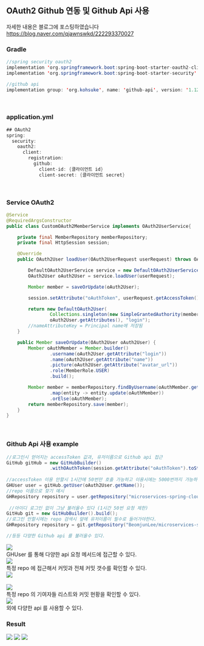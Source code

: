 ## OAuth2 Github 연동 및 Github Api 사용
자세한 내용은 블로그에 포스팅하였습니다 https://blog.naver.com/qjawnswkd/222293370027<br>

### Gradle
```java
//spring security oauth2
implementation 'org.springframework.boot:spring-boot-starter-oauth2-client'
implementation 'org.springframework.boot:spring-boot-starter-security'

//github api
implementation group: 'org.kohsuke', name: 'github-api', version: '1.125'
  ```
  
  <br>

### application.yml
```java
## OAuth2
spring:
  security:
    oauth2:
      client:
        registration:
          github:
            client-id: {클라이언트 id}
            client-secret: {클라이언트 secret}       
```

<br>

### Service OAuth2
```java
@Service
@RequiredArgsConstructor
public class CustomOAuth2MemberService implements OAuth2UserService{

    private final MemberRepository memberRepository;
    private final HttpSession session;

    @Override
    public OAuth2User loadUser(OAuth2UserRequest userRequest) throws OAuth2AuthenticationException {

        DefaultOAuth2UserService service = new DefaultOAuth2UserService();
        OAuth2User oAuth2User = service.loadUser(userRequest);

        Member member = saveOrUpdate(oAuth2User);

        session.setAttribute("oAuthToken", userRequest.getAccessToken().getTokenValue());

        return new DefaultOAuth2User(
                Collections.singleton(new SimpleGrantedAuthority(member.getRole())),
                oAuth2User.getAttributes(), "login");
        //nameAttributeKey = Principal name에 저장됨
    }

    public Member saveOrUpdate(OAuth2User oAuth2User) {
        Member oAuthMember = Member.builder()
                .username(oAuth2User.getAttribute("login"))
                .name(oAuth2User.getAttribute("name"))
                .picture(oAuth2User.getAttribute("avatar_url"))
                .role(MemberRole.USER)
                .build();

        Member member = memberRepository.findByUsername(oAuthMember.getUsername())
                .map(entity -> entity.update(oAuthMember))
                .orElse(oAuthMember);
        return memberRepository.save(member);
    }
}
```

<br>

### Github Api 사용 example
```java
//로그인시 얻어지는 accessToken 값과, 유저이름으로 Github api 접근
GitHub gitHub = new GitHubBuilder()
                .withOAuthToken(session.getAttribute("oAuthToken").toString(), oAuth2User.getName()).build(); 
                
//accessToken 이용 안할시 1시간에 50번만 호출 가능하고 이용시에는 5000번까지 가능하다		
GHUser user = gitHub.getUser(oAuth2User.getName()); 
//repo 이름으로 찾기 예시
GHRepository repository = user.getRepository("microservices-spring-cloud"); 
 
 //아이디 로그인 없이 그냥 불러올수 있다 (1시간 50번 요청 제한)
GitHub git = new GitHubBuilder().build(); 
//로그인 안할시에는 repo 검색시 앞에 유저이름이 필수로 들어가야한다.
GHRepository repository = git.getRepository("BeomjunLee/microservices-spring-cloud"); 

//등등 다양한 Github api 를 불러올수 있다.
```

<img src="https://user-images.githubusercontent.com/69130921/117583739-d6d2da80-b143-11eb-8f22-18c1ef98cc28.png"><br>
GHUser 를 통해 다양한 api 요청 메서드에 접근할 수 있다.
<br>
<img src="https://user-images.githubusercontent.com/69130921/117583780-0eda1d80-b144-11eb-9a99-6f62ed1fe408.png"><br>
특정 repo 에 접근해서 커밋과 전체 커밋 갯수를 확인할 수 있다.<br>
<img src="https://user-images.githubusercontent.com/69130921/117583799-26190b00-b144-11eb-9010-e115c187622d.png"><br>
<br>
<img src="https://user-images.githubusercontent.com/69130921/117583843-71331e00-b144-11eb-8e23-5bd7116356d0.png"><br>
특정 repo 의 기여자들 리스트와 커밋 현황을 확인할 수 있다.<br>
<img src="https://user-images.githubusercontent.com/69130921/117583864-88720b80-b144-11eb-89d7-14d92054e507.png"><br>
외에 다양한 api 를 사용할 수 있다.
<br>

### Result
<img src="https://user-images.githubusercontent.com/69130921/117583581-d8e86980-b142-11eb-88e2-855827ed6ece.PNG">
<img src="https://user-images.githubusercontent.com/69130921/117583584-dc7bf080-b142-11eb-99ba-5ed94514339d.png">
<img src="https://user-images.githubusercontent.com/69130921/117583587-e1d93b00-b142-11eb-99ba-009fb8e858e6.png">
